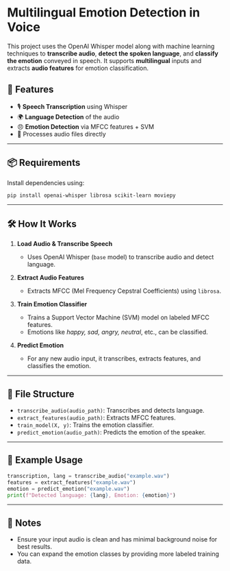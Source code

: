 
# Multilingual Emotion Detection in Voice

This project uses the OpenAI Whisper model along with machine learning techniques to **transcribe audio**, **detect the spoken language**, and **classify the emotion** conveyed in speech. It supports **multilingual** inputs and extracts **audio features** for emotion classification.

## 🧠 Features

* 🎙️ **Speech Transcription** using Whisper
* 🌍 **Language Detection** of the audio
* 😠 **Emotion Detection** via MFCC features + SVM
* 📁 Processes audio files directly

---

## 📦 Requirements

Install dependencies using:

```bash
pip install openai-whisper librosa scikit-learn moviepy
```

---

## 🛠️ How It Works

1. **Load Audio & Transcribe Speech**

   * Uses OpenAI Whisper (`base` model) to transcribe audio and detect language.

2. **Extract Audio Features**

   * Extracts MFCC (Mel Frequency Cepstral Coefficients) using `librosa`.

3. **Train Emotion Classifier**

   * Trains a Support Vector Machine (SVM) model on labeled MFCC features.
   * Emotions like *happy, sad, angry, neutral*, etc., can be classified.

4. **Predict Emotion**

   * For any new audio input, it transcribes, extracts features, and classifies the emotion.

---

## 📂 File Structure

* `transcribe_audio(audio_path)`: Transcribes and detects language.
* `extract_features(audio_path)`: Extracts MFCC features.
* `train_model(X, y)`: Trains the emotion classifier.
* `predict_emotion(audio_path)`: Predicts the emotion of the speaker.

---

## 🧪 Example Usage

```python
transcription, lang = transcribe_audio("example.wav")
features = extract_features("example.wav")
emotion = predict_emotion("example.wav")
print(f"Detected language: {lang}, Emotion: {emotion}")
```

---

## 📌 Notes

* Ensure your input audio is clean and has minimal background noise for best results.
* You can expand the emotion classes by providing more labeled training data.

